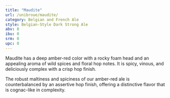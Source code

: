 ```yaml
---
title: "Maudite"
url: /unibroue/maudite/
category: Belgian and French Ale
style: Belgian-Style Dark Strong Ale
abv: 8
ibu: 0
srm: 0
upc: 0
---
```

Maudite has a deep amber-red color with a rocky foam head and an appealing aroma of wild spices and floral hop notes.  It is spicy, vinous, and deliciously complex with a crisp hop finish.


The robust maltiness and  spiciness of our
amber-red ale is counterbalanced by an
assertive hop finish, offering a distinctive
flavor that is cognac-like in complexity.
